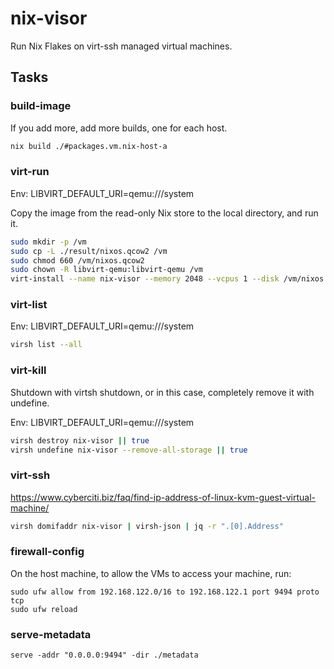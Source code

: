 # nix-visor

Run Nix Flakes on virt-ssh managed virtual machines.

## Tasks

### build-image

If you add more, add more builds, one for each host.

```bash
nix build ./#packages.vm.nix-host-a
```

### virt-run

Env: LIBVIRT_DEFAULT_URI=qemu:///system

Copy the image from the read-only Nix store to the local directory, and run it.

```bash
sudo mkdir -p /vm
sudo cp -L ./result/nixos.qcow2 /vm
sudo chmod 660 /vm/nixos.qcow2
sudo chown -R libvirt-qemu:libvirt-qemu /vm
virt-install --name nix-visor --memory 2048 --vcpus 1 --disk /vm/nixos.qcow2,bus=sata --import --os-variant nixos-unknown --network default --noautoconsole
```

### virt-list

Env: LIBVIRT_DEFAULT_URI=qemu:///system

```bash
virsh list --all
```

### virt-kill

Shutdown with virtsh shutdown, or in this case, completely remove it with undefine.

Env: LIBVIRT_DEFAULT_URI=qemu:///system

```bash
virsh destroy nix-visor || true
virsh undefine nix-visor --remove-all-storage || true
```

### virt-ssh

https://www.cyberciti.biz/faq/find-ip-address-of-linux-kvm-guest-virtual-machine/

```bash
virsh domifaddr nix-visor | virsh-json | jq -r ".[0].Address"
```

### firewall-config

On the host machine, to allow the VMs to access your machine, run:

```
sudo ufw allow from 192.168.122.0/16 to 192.168.122.1 port 9494 proto tcp
sudo ufw reload
```

### serve-metadata

```
serve -addr "0.0.0.0:9494" -dir ./metadata
```
